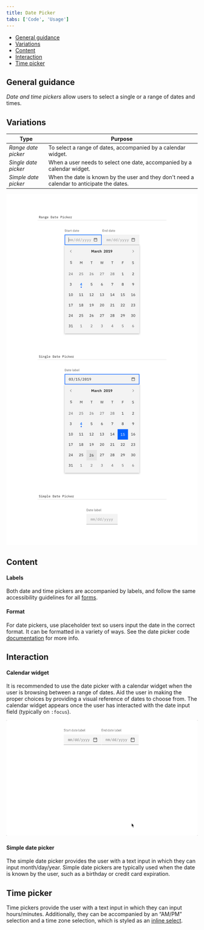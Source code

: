 ```yaml
---
title: Date Picker
tabs: ['Code', 'Usage']
---
```



<AnchorLinks>
<ul>
    <li><a data-scroll href="#general-guidance">General guidance</a></li>
    <li><a data-scroll href="#variations">Variations</a></li>
    <li><a data-scroll href="#content">Content</a></li>
    <li><a data-scroll href="#interaction">Interaction</a></li>
    <li><a data-scroll href="#time-picker">Time picker</a></li>
</ul>
</AnchorLinks>

## General guidance

_Date and time pickers_ allow users to select a single or a range of dates and times.

## Variations

| Type               | Purpose                                                                                     |
| ------------------ | ------------------------------------------------------------------------------------------- |
| _Range date picker_  | To select a range of dates, accompanied by a calendar widget.                               |
| _Single date picker_ | When a user needs to select one date, accompanied by a calendar widget.                     |
| _Simple date picker_ | When the date is known by the user and they don't need a calendar to anticipate the dates. |


<ImageComponent cols="8" caption="Types of date pickers">

![range, single, and simple date pickers](images/date-picker-usage-1.png)

</ImageComponent>


## Content

#### Labels
Both date and time pickers are accompanied by labels, and follow the same accessibility guidelines for all [forms](/components/form).

#### Format
For date pickers, use placeholder text so users input the date in the correct format. It can be formatted in a variety of ways. See the date picker code [documentation](https://github.com/ibm/carbon-components/tree/master/src/components/date-picker) for more info.

## Interaction

#### Calendar widget

It is recommended to use the date picker with a calendar widget when the user is browsing between a range of dates. Aid the user in making the proper choices by providing a visual reference of dates to choose from. The calendar widget appears once the user has interacted with the date input field (typically on `:focus`).

<ImageComponent cols="8" caption="Selecting dates from the range date picker">

![example of date picker](images/date-picker-usage-animation-1.gif)

</ImageComponent>

#### Simple date picker

The simple date picker provides the user with a text input in which they can input month/day/year. Simple date pickers are typically used when the date is known by the user, such as a birthday or credit card expiration.

## Time picker

Time pickers provide the user with a text input in which they can input hours/minutes. Additionally, they can be accompanied by an “AM/PM” selection and a time zone selection, which is styled as an [inline select](/components/select).
